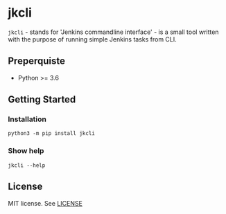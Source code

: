 # jkcli

`jkcli` - stands for 'Jenkins commandline interface' - is a small tool written
with the purpose of running simple Jenkins tasks from CLI.

## Preperquiste

* Python >= 3.6

## Getting Started

### Installation

```
python3 -m pip install jkcli
```

### Show help

```
jkcli --help
```

## License

MIT license. See [LICENSE](LICENSE)